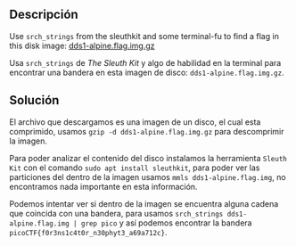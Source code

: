 ## Descripción
Use `srch_strings` from the sleuthkit and some terminal-fu to find a flag in this disk image: [dds1-alpine.flag.img.gz](https://mercury.picoctf.net/static/a734f18939e0aaea9d27bc7a243a0ed0/dds1-alpine.flag.img.gz)

Usa `srch_strings` de _The Sleuth Kit_ y algo de habilidad en la terminal para encontrar una bandera en esta imagen de disco: `dds1-alpine.flag.img.gz`.
## Solución
El archivo que descargamos es una imagen de un disco, el cual esta comprimido, usamos `gzip -d dds1-alpine.flag.img.gz` para descomprimir la imagen.

Para poder analizar el contenido del disco instalamos la herramienta `Sleuth Kit` con el comando `sudo apt install sleuthkit`, para poder ver las particiones del dentro de la imagen usamos `mmls dds1-alpine.flag.img`, no encontramos nada importante en esta información.

Podemos intentar ver si dentro de la imagen se encuentra alguna cadena que coincida con una bandera, para usamos `srch_strings dds1-alpine.flag.img | grep pico` y así podemos encontrar la bandera `picoCTF{f0r3ns1c4t0r_n30phyt3_a69a712c}`.
